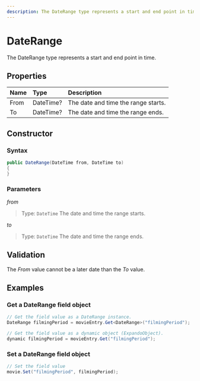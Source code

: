```yaml
---
description: The DateRange type represents a start and end point in time.
---
```

# DateRange

The DateRange type represents a start and end point in time.

## Properties

| Name | Type | Description |
| :--- | :--- | :---------- |
| From | DateTime? | The date and time the range starts. |
| To | DateTime? | The date and time the range ends. |

## Constructor

### Syntax

```cs
public DateRange(DateTime from, DateTime to)
{
}
```

### Parameters

*from*
> Type: `DateTime`
> The date and time the range starts.

*to*
> Type: `DateTime`
> The date and time the range ends.

## Validation

The *From* value cannot be a later date than the *To* value.

## Examples

### Get a DateRange field object

```cs
// Get the field value as a DateRange instance.
DateRange filmingPeriod = movieEntry.Get<DateRange>("filmingPeriod");

// Get the field value as a dynamic object (ExpandoObject).
dynamic filmingPeriod = movieEntry.Get("filmingPeriod");
```

### Set a DateRange field object

```cs
// Set the field value
movie.Set("filmingPeriod", filmingPeriod);
```
